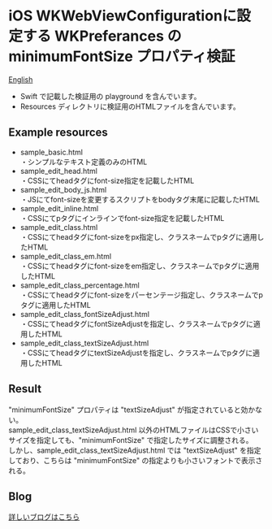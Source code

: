 # iOS WKWebViewConfigurationに設定する WKPreferances の minimumFontSize プロパティ検証

[English](README.md)

- Swift で記載した検証用の playground を含んでいます。   
- Resources ディレクトリに検証用のHTMLファイルを含んでいます。   


## Example resources
- sample_basic.html   
    ・シンプルなテキスト定義のみのHTML   
- sample_edit_head.html   
    ・CSSにてheadタグにfont-size指定を記載したHTML   
- sample_edit_body_js.html   
    ・JSにてfont-sizeを変更するスクリプトをbodyタグ末尾に記載したHTML   
- sample_edit_inline.html   
    ・CSSにてpタグにインラインでfont-size指定を記載したHTML   
- sample_edit_class.html    
    ・CSSにてheadタグにfont-sizeをpx指定し、クラスネームでpタグに適用したHTML   
- sample_edit_class_em.html   
    ・CSSにてheadタグにfont-sizeをem指定し、クラスネームでpタグに適用したHTML   
- sample_edit_class_percentage.html   
    ・CSSにてheadタグにfont-sizeをパーセンテージ指定し、クラスネームでpタグに適用したHTML   
- sample_edit_class_fontSizeAdjust.html   
    ・CSSにてheadタグにfontSizeAdjustを指定し、クラスネームでpタグに適用したHTML   
- sample_edit_class_textSizeAdjust.html   
    ・CSSにてheadタグにtextSizeAdjustを指定し、クラスネームでpタグに適用したHTML   


## Result

"minimumFontSize" プロパティは "textSizeAdjust" が指定されていると効かない。   
sample_edit_class_textSizeAdjust.html 以外のHTMLファイルはCSSで小さいサイズを指定しても、"minimumFontSize" で指定したサイズに調整される。   
しかし、sample_edit_class_textSizeAdjust.html では "textSizeAdjust" を指定しており、こちらは "minimumFontSize" の指定よりも小さいフォントで表示される。   


## Blog

[詳しいブログはこちら](https://github.com/rickeycode/UINSamplePlaygrounds/tree/master/WKWebView/WKWebViewConfigration/MinimumFontSize)

